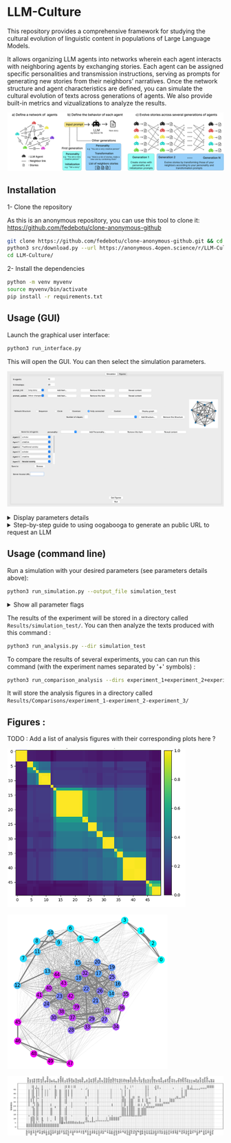 # LLM-Culture

This repository provides a comprehensive framework for studying the cultural evolution of linguistic content in populations of Large Language Models. 

It allows organizing LLM agents into networks wherein each agent interacts with neighboring agents by exchanging stories. Each agent can be assigned specific personalities and transmission instructions, serving as prompts for generating new stories from their neighbors’ narratives. Once the network structure and agent characteristics are defined, you can simulate the cultural evolution of texts across generations of agents. We also provide built-in metrics and vizualizations to analyze the results.


![Alt text](/Images/intro_fig.png)


## Installation 

1- Clone the repository

As this is an anonymous repository, you can use this tool to clone it: https://github.com/fedebotu/clone-anonymous-github


```bash
git clone https://github.com/fedebotu/clone-anonymous-github.git && cd clone-anonymous-github
python3 src/download.py --url https://anonymous.4open.science/r/LLM-Culture-75BE
cd LLM-Culture/
```

2- Install the dependencies 

```bash
python -m venv myvenv
source myvenv/bin/activate
pip install -r requirements.txt
```

## Usage (GUI)

Launch the graphical user interface:

```bash
python3 run_interface.py
```

This will open the GUI. You can then select the simulation parameters. 


![Alt text](/Images/Fig1b.png?raw=true)

<details>
  
  <summary> Display parameters details</summary>
  
  - Number of agents: use this to specify how many agents you wish to simulate
    
  - Number of timesteps: use this to specify for how many timesteps the simulation should run

  - Number of seeds: use this to specify how many times the whole simulation should be repeated. 
    
  - Initialization prompt: use this to set the prompt given to agents at the first timestep. You can choose among already registered prompt using the drop-down menu, or add a new prompt to this list by clicking on "Add Prompt...". This will open a window where you can enter the name and content of your new prompt.
    
  - Transmission prompt: use this to set the prompt that will be concatenated with the stories of each agent's neighbors after the first timestep. As for the Initialization prompt, you may select an existing prompt or create a new one.
    
  - Network structure: use this to specify the stucture of the social network. You can view the selected structure by clicking on "Display Graph"
    
  - Personality: use this to assign a personality to the agents. The personality will be concatenated with the rest of the prompt. If you want all agents to have the same personality, tick the "Same for all agents" box. You can then select a personality from the drop-down menu or create a new one. If you want agents to have different personalities, untick the "Same for all agents" box and select a personality for each agent.
    
  - Simulation name: Give a name to your simulation. This will be the name of the folder when the simulation results are stored.
    
  - Server access URL: URL to which the requests will be sent to get answers from the LLM. In our case, we generated such an URL using oogabooga (https://github.com/oobabooga/text-generation-webui) and we provide a step-by-step guide below.
</details>

<details>
    
  <summary> Step-by-step guide to using oogabooga to generate an public URL to request an LLM </summary>
    
  - Manually install oogabooga Text generation web UI by following the steps described here: https://github.com/oobabooga/text-generation-webui (section "Setup details and information about installing manually")
  
  - Launch a server: 
  ```bash
  python server.py  --gradio-auth username:password --listen --public-api --share
  ```
  3. This will output an OpenAI-compatible API URL: https://xxxx-xxxx-xxxx-xxxx.trycloudflare, and a "gradio.live" URL: "Running on public URL: https://xxxxxxxx.gradio.live"

  4. Paste the OpenAI-compatible URL in the field "Server access URL" of the LLM-Culture GUI.

  5. Open the gradio.live URL in your browser. 

  6. Go to the model tab and download a model from [huggingface](https://huggingface.co). We used https://huggingface.co/TheBloke/Mistral-7B-OpenOrca-GGUF, with File name "mistral-7b-openorca.Q4_K_M.gguf". Select an appropriate Model loader (we used llama.cpp). 

  7. Click on Load to load the model. 

  8. Once the model is loaded, you can go back to the LLM-Culture GUI and run your simulations!
</details>
    


## Usage (command line)



Run a simulation with your desired parameters (see parameters details above): 

```bash
python3 run_simulation.py --output_file simulation_test
```

<details>
    
  <summary> Show all parameter flags </summary>
    
  - "-na" : Number of agents (int).

  - "-nt" : Number of timesteps (int).

  - "-ns" : Network structure (choices: 'sequence','fully_connected' 'circle', 'caveman').

  - "-nc" : Number of cliques for a caveman network (int).

  - "-pi": Name of the initialization prompt (str). The prompt should be already registered in llm_culture/data/parameters/prompt_init.json.

  - "-pu" : Name of the transformation prompt (str). The prompt should be already registered in llm_culture/data/parameters/prompt_update.json.

  - "-pl" : Personality list (list of str). Each personality should be already registered in llm_culture/data/parameters/personalities.json. The length of the list of personalities should be equal to the number of agents.

  - "-o" : Name of the folder in which to store results (str).

  - "-url": URL to send the prompt to (str).

</details>

The results of the experiment will be stored in a directory called ```Results/simulation_test/```. You can then analyze the texts produced with this command : 

```bash
python3 run_analysis.py --dir simulation_test
```

To compare the results of several experiments, you can can run this command (with the experiment names separated by '+' symbols) : 

```bash
python3 run_comparison_analysis --dirs experiment_1+experiment_2+experiment_3
```

It will store the analysis figures in a directory called ```Results/Comparisons/experiment_1-experiment_2-experiment_3/```


## Figures : 

TODO : Add a list of analysis figures with their corresponding plots here ? 



![Alt text](/Images/Fig2a.png?raw=true)

![Alt text](/Images/Fig2b.png?raw=true)

![Alt text](/Images/Fig2c.png?raw=true)
